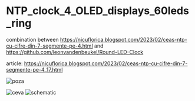 # NTP_clock_4_OLED_displays_60leds_ring
combination between https://nicuflorica.blogspot.com/2023/02/ceas-ntp-cu-cifre-din-7-segmente-pe-4.html and https://github.com/leonvandenbeukel/Round-LED-Clock

article: https://nicuflorica.blogspot.com/2023/02/ceas-ntp-cu-cifre-din-7-segmente-pe-4_17.html

![poza](https://blogger.googleusercontent.com/img/b/R29vZ2xl/AVvXsEgNzwjcYabVMsnRmBOB730T1uyZ7FZyBIeE7SJWu8keuk9BKoHAp4RrL5nCeM8rhnfnxHGDHmXTGFZKWr9GN46sMsWoS5zl6HoJ5_1mUvziXBFGiSkv1CS5f6sUMSWvFnPwS8_k5UIOO8ZykxuRHWyiZiFB_AHW23VQSZV6XAJ756mqF0axDpYkKwo15A/w200-h150/ceas2.jpg)

![ceva](https://blogger.googleusercontent.com/img/b/R29vZ2xl/AVvXsEjKDp5zQ--l7hhKon2AGjdju-vC2a3nYYPOwK0heridGZYh8HVzmDrhc72BqBfI22PD6-Eqelqu-2RRJgDxbxo4o6EHCTUzUI0JC2zeLIsNYNHAWRsMS7zBFfwXprya4ncKKiewii1R12o-6EguE_rgtAtxc3EYOaZ9zYSW61iRJkQX8xni3YrOw_HldQ/w200-h150/ora_vara.jpg)
![schematic](https://blogger.googleusercontent.com/img/b/R29vZ2xl/AVvXsEhmmPjgYmsQXMV7vGNLC4FXBY3wcnSnU3sodNaS0L-CZOs7SB3QgIWOwIVy9-otbLbo7KPQeKxWQBj6IJnXzObTgl890otKTyjGn6CBfouA2TmJj3M2ZfKUbEzRWujg_6muJW4_fnOXyfVFOYiKD1AmfJB3cwHLlXRrBd5qzscLDmxsRS-a5KUQqNyxMQ/s1804/NTP_clock_DST_WemosD1_i2c_60ledsring_schematic.png)
